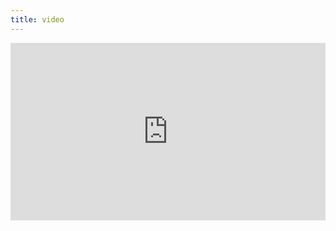 ```yaml
---
title: video
---
```


<div style="padding:56.25% 0 0 0;position:relative;"><iframe src="https://player.vimeo.com/video/399219076?byline=0&portrait=0" style="position:absolute;top:0;left:0;width:100%;height:100%;" frameborder="0" allow="autoplay; fullscreen" allowfullscreen></iframe></div><script src="https://player.vimeo.com/api/player.js"></script>
